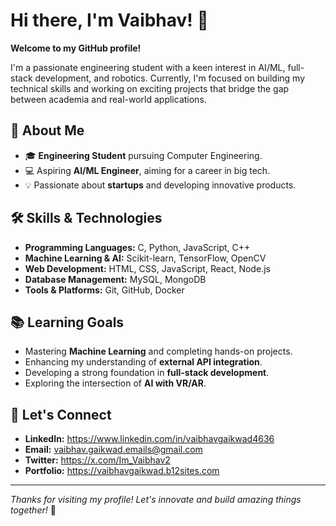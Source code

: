# Hi there, I'm Vaibhav! 👋

**Welcome to my GitHub profile!**

I'm a passionate engineering student with a keen interest in AI/ML, full-stack development, and robotics. 
Currently, I'm focused on building my technical skills and working on exciting projects that bridge the gap between academia and real-world applications.

## 🚀 About Me
- 🎓 **Engineering Student** pursuing Computer Engineering.
- 💻 Aspiring **AI/ML Engineer**, aiming for a career in big tech.
- 💡 Passionate about **startups** and developing innovative products.

## 🛠️ Skills & Technologies
- **Programming Languages:** C, Python, JavaScript, C++
- **Machine Learning & AI:** Scikit-learn, TensorFlow, OpenCV
- **Web Development:** HTML, CSS, JavaScript, React, Node.js
- **Database Management:** MySQL, MongoDB
- **Tools & Platforms:** Git, GitHub, Docker

## 📚 Learning Goals
- Mastering **Machine Learning** and completing hands-on projects.
- Enhancing my understanding of **external API integration**.
- Developing a strong foundation in **full-stack development**.
- Exploring the intersection of **AI with VR/AR**.

## 📢 Let's Connect
- **LinkedIn:** https://www.linkedin.com/in/vaibhavgaikwad4636
- **Email:** vaibhav.gaikwad.emails@gmail.com
- **Twitter:** https://x.com/Im_Vaibhav2
- **Portfolio:** https://vaibhavgaikwad.b12sites.com

---

_Thanks for visiting my profile! Let's innovate and build amazing things together!_ 🚀

